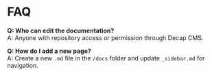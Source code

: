 # FAQ

**Q: Who can edit the documentation?**  
A: Anyone with repository access or permission through Decap CMS.

**Q: How do I add a new page?**  
A: Create a new `.md` file in the `/docs` folder and update `_sidebar.md` for navigation.
